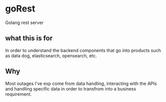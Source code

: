 # goRest
Golang rest server

## what this is for

In order to understand the backend components that go into products such as data dog, elasticsearch, opensearch, etc.

## Why

Most outages I've exp come from data handling, interacting with the APIs and handling specific data in order to transfrom into a business requirement.

